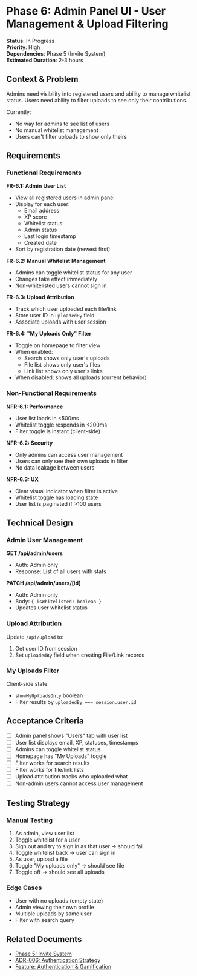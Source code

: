 # Phase 6: Admin Panel UI - User Management & Upload Filtering

**Status**: In Progress  
**Priority**: High  
**Dependencies**: Phase 5 (Invite System)  
**Estimated Duration**: 2-3 hours

## Context & Problem

Admins need visibility into registered users and ability to manage whitelist status. Users need ability to filter uploads to see only their contributions.

Currently:
- No way for admins to see list of users
- No manual whitelist management
- Users can't filter uploads to show only theirs

## Requirements

### Functional Requirements

**FR-6.1: Admin User List**
- View all registered users in admin panel
- Display for each user:
  - Email address
  - XP score
  - Whitelist status
  - Admin status
  - Last login timestamp
  - Created date
- Sort by registration date (newest first)

**FR-6.2: Manual Whitelist Management**
- Admins can toggle whitelist status for any user
- Changes take effect immediately
- Non-whitelisted users cannot sign in

**FR-6.3: Upload Attribution**
- Track which user uploaded each file/link
- Store user ID in `uploadedBy` field
- Associate uploads with user session

**FR-6.4: "My Uploads Only" Filter**
- Toggle on homepage to filter view
- When enabled:
  - Search shows only user's uploads
  - File list shows only user's files
  - Link list shows only user's links
- When disabled: shows all uploads (current behavior)

### Non-Functional Requirements

**NFR-6.1: Performance**
- User list loads in <500ms
- Whitelist toggle responds in <200ms
- Filter toggle is instant (client-side)

**NFR-6.2: Security**
- Only admins can access user management
- Users can only see their own uploads in filter
- No data leakage between users

**NFR-6.3: UX**
- Clear visual indicator when filter is active
- Whitelist toggle has loading state
- User list is paginated if >100 users

## Technical Design

### Admin User Management

**GET /api/admin/users**
- Auth: Admin only
- Response: List of all users with stats

**PATCH /api/admin/users/[id]**
- Auth: Admin only
- Body: `{ isWhitelisted: boolean }`
- Updates user whitelist status

### Upload Attribution

Update `/api/upload` to:
1. Get user ID from session
2. Set `uploadedBy` field when creating File/Link records

### My Uploads Filter

Client-side state:
- `showMyUploadsOnly` boolean
- Filter results by `uploadedBy === session.user.id`

## Acceptance Criteria

- [ ] Admin panel shows "Users" tab with user list
- [ ] User list displays email, XP, statuses, timestamps
- [ ] Admins can toggle whitelist status
- [ ] Homepage has "My Uploads" toggle
- [ ] Filter works for search results
- [ ] Filter works for file/link lists
- [ ] Upload attribution tracks who uploaded what
- [ ] Non-admin users cannot access user management

## Testing Strategy

### Manual Testing
1. As admin, view user list
2. Toggle whitelist for a user
3. Sign out and try to sign in as that user → should fail
4. Toggle whitelist back → user can sign in
5. As user, upload a file
6. Toggle "My uploads only" → should see file
7. Toggle off → should see all uploads

### Edge Cases
- User with no uploads (empty state)
- Admin viewing their own profile
- Multiple uploads by same user
- Filter with search query

## Related Documents

- [Phase 5: Invite System](./phase-05-invite-system.md)
- [ADR-006: Authentication Strategy](../architecture/adr-006-authentication-strategy.md)
- [Feature: Authentication & Gamification](./feature-auth-gamification.md)
